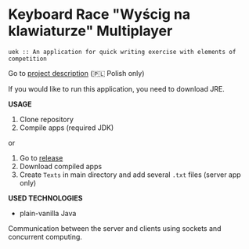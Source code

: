# Keyboard Race "Wyścig na klawiaturze" Multiplayer

`uek :: An application for quick writing exercise with elements of competition`

Go to [project description](https://github.com/danbraj/Wnkm/tree/gh-pages) (🇵🇱 Polish only)

If you would like to run this application, you need to download JRE.

**USAGE**

1. Clone repository
2. Compile apps (required JDK)

or

1. Go to [release](https://github.com/danbraj/Wnkm/releases)
2. Download compiled apps
3. Create `Texts` in main directory and add several `.txt` files (server app only)

**USED TECHNOLOGIES** 

* plain-vanilla Java

Communication between the server and clients using sockets and concurrent computing.